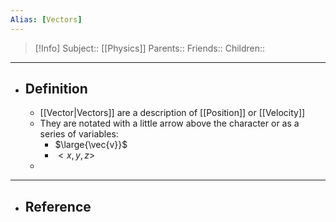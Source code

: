 ```yaml
---
Alias: [Vectors]
---
```

> [!Info]
> Subject:: [[Physics]]
> Parents:: 
> Friends:: 
> Children:: 
---
- ## Definition
	- [[Vector|Vectors]] are a description of [[Position]] or [[Velocity]]
	- They are notated with a little arrow above the character or as a series of variables:
		- $\large{\vec{v}}$
		- $<x,y,z>$
	- 
---
- ## Reference